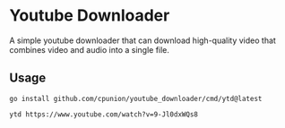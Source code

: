 # Youtube Downloader

A simple youtube downloader that can download high-quality video that combines video and audio into a single file.

## Usage

```
go install github.com/cpunion/youtube_downloader/cmd/ytd@latest

ytd https://www.youtube.com/watch?v=9-Jl0dxWQs8
```
